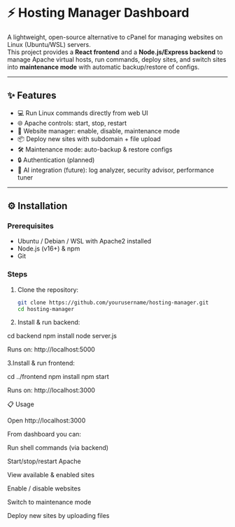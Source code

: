 # ⚡ Hosting Manager Dashboard  

A lightweight, open-source alternative to cPanel for managing websites on Linux (Ubuntu/WSL) servers.  
This project provides a **React frontend** and a **Node.js/Express backend** to manage Apache virtual hosts, run commands, deploy sites, and switch sites into **maintenance mode** with automatic backup/restore of configs.  

---

## ✨ Features  
- 💻 Run Linux commands directly from web UI  
- 🌐 Apache controls: start, stop, restart  
- 📂 Website manager: enable, disable, maintenance mode  
- 📦 Deploy new sites with subdomain + file upload  
- 🛠️ Maintenance mode: auto-backup & restore configs  
- 🔒 Authentication (planned)  
- 🤖 AI integration (future): log analyzer, security advisor, performance tuner  

---

## ⚙️ Installation  

### Prerequisites  
- Ubuntu / Debian / WSL with Apache2 installed  
- Node.js (v16+) & npm  
- Git  

### Steps  
1. Clone the repository:  
   ```bash
   git clone https://github.com/yourusername/hosting-manager.git
   cd hosting-manager
2. Install & run backend:
    
  cd backend
  npm install
  node server.js


Runs on: http://localhost:5000

3.Install & run frontend:
  
  cd ../frontend
  npm install
  npm start
  
  
  Runs on: http://localhost:3000


📋 Usage

Open http://localhost:3000

From dashboard you can:

Run shell commands (via backend)

Start/stop/restart Apache

View available & enabled sites

Enable / disable websites

Switch to maintenance mode

Deploy new sites by uploading files


  

